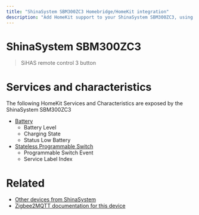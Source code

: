 ```yaml
---
title: "ShinaSystem SBM300ZC3 Homebridge/HomeKit integration"
description: "Add HomeKit support to your ShinaSystem SBM300ZC3, using Homebridge, Zigbee2MQTT and homebridge-z2m."
---
```

<!---
This file has been GENERATED using src/docgen/docgen.ts
DO NOT EDIT THIS FILE MANUALLY!
-->
# ShinaSystem SBM300ZC3
> SiHAS remote control 3 button


# Services and characteristics
The following HomeKit Services and Characteristics are exposed by
the ShinaSystem SBM300ZC3

* [Battery](../../battery.md)
  * Battery Level
  * Charging State
  * Status Low Battery
* [Stateless Programmable Switch](../../action.md)
  * Programmable Switch Event
  * Service Label Index


# Related
* [Other devices from ShinaSystem](../index.md#shinasystem)
* [Zigbee2MQTT documentation for this device](https://www.zigbee2mqtt.io/devices/SBM300ZC3.html)